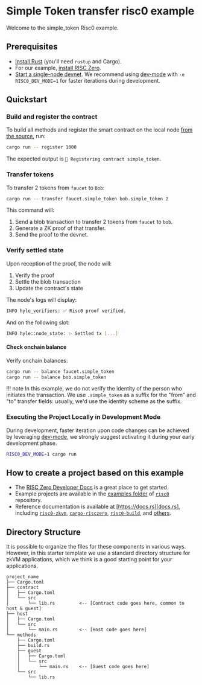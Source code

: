 # Simple Token transfer risc0 example

Welcome to the simple_token Risc0 example.

## Prerequisites

- [Install Rust](https://www.rust-lang.org/tools/install) (you'll need `rustup` and Cargo).
- For our example, [install RISC Zero](https://dev.risczero.com/api/zkvm/install).
- [Start a single-node devnet](https://docs.hyle.eu/developers/quickstart/devnet/). We recommend using [dev-mode](https://dev.risczero.com/api/generating-proofs/dev-mode) with `-e RISC0_DEV_MODE=1` for faster iterations during development.

## Quickstart

### Build and register the contract

To build all methods and register the smart contract on the local node [from the source](https://github.com/Hyle-org/examples/blob/simple_erc20/simple-token/host/src/main.rs), run:

```bash
cargo run -- register 1000
```

The expected output is `📝 Registering contract simple_token`.

### Transfer tokens

To transfer 2 tokens from `faucet` to `Bob`:

```bash
cargo run -- transfer faucet.simple_token bob.simple_token 2
```

This command will:

1. Send a blob transaction to transfer 2 tokens from `faucet` to `bob`.
2. Generate a ZK proof of that transfer.
3. Send the proof to the devnet.

### Verify settled state

Upon reception of the proof, the node will:

1. Verify the proof
1. Settle the blob transaction
1. Update the contract's state

The node's logs will display:

```bash
INFO hyle_verifiers: ✅ Risc0 proof verified.
```

And on the following slot:

```bash
INFO hyle::node_state: ✨ Settled tx [...] 
```

#### Check onchain balance

Verify onchain balances:

```bash
cargo run -- balance faucet.simple_token
cargo run -- balance bob.simple_token
```

!!! note
    In this example, we do not verify the identity of the person who initiates the transaction. We use `.simple_token` as a suffix for the "from" and "to" transfer fields: usually, we'd use the identity scheme as the suffix.

### Executing the Project Locally in Development Mode

During development, faster iteration upon code changes can be achieved by leveraging [dev-mode], we strongly suggest activating it during your early development phase. 

```bash
RISC0_DEV_MODE=1 cargo run
```

<!--### Running Proofs Remotely on Bonsai-->
<!---->
<!--_Note: The Bonsai proving service is still in early Alpha; an API key is-->
<!--required for access. [Click here to request access][bonsai access]._-->
<!---->
<!--If you have access to the URL and API key to Bonsai you can run your proofs-->
<!--remotely. To prove in Bonsai mode, invoke `cargo run` with two additional-->
<!--environment variables:-->
<!---->
<!--```bash-->
<!--BONSAI_API_KEY="YOUR_API_KEY" BONSAI_API_URL="BONSAI_URL" cargo run-->
<!--```-->

## How to create a project based on this example

- The [RISC Zero Developer Docs][dev-docs] is a great place to get started.
- Example projects are available in the [examples folder][examples] of
  [`risc0`][risc0-repo] repository.
- Reference documentation is available at [https://docs.rs][docs.rs], including
  [`risc0-zkvm`][risc0-zkvm], [`cargo-risczero`][cargo-risczero],
  [`risc0-build`][risc0-build], and [others][crates].

## Directory Structure

It is possible to organize the files for these components in various ways.
However, in this starter template we use a standard directory structure for zkVM
applications, which we think is a good starting point for your applications.

```text
project_name
├── Cargo.toml
├── contract 
│   ├── Cargo.toml
│   └── src
│       └── lib.rs         <-- [Contract code goes here, common to host & guest]
├── host
│   ├── Cargo.toml
│   └── src
│       └── main.rs        <-- [Host code goes here]
└── methods
    ├── Cargo.toml
    ├── build.rs
    ├── guest
    │   ├── Cargo.toml
    │   └── src
    │       └── main.rs    <-- [Guest code goes here]
    └── src
        └── lib.rs
```

<!--[bonsai access]: https://bonsai.xyz/apply-->
[cargo-risczero]: https://docs.rs/cargo-risczero
[crates]: https://github.com/risc0/risc0/blob/main/README.md#rust-binaries
[dev-docs]: https://dev.risczero.com
[dev-mode]: https://dev.risczero.com/api/generating-proofs/dev-mode
[docs.rs]: https://docs.rs/releases/search?query=risc0
[examples]: https://github.com/risc0/risc0/tree/main/examples
[risc0-build]: https://docs.rs/risc0-build
[risc0-repo]: https://www.github.com/risc0/risc0
[risc0-zkvm]: https://docs.rs/risc0-zkvm
[rust-toolchain]: rust-toolchain.toml
[rustup]: https://rustup.rs
[zkvm-overview]: https://dev.risczero.com/zkvm
